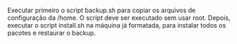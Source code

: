 Executar primeiro o script backup.sh para copiar os arquivos de configuração da /home. O script deve ser executado sem usar root.
Depois, executar o script install.sh na máquina já formatada, para instalar todos os pacotes e restaurar o backup.


